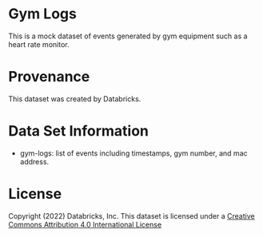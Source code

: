 Gym Logs
=========================================
This is a mock dataset of events generated by gym equipment such as a heart rate monitor.

Provenance
=========================================
This dataset was created by Databricks.

Data Set Information
=========================================
* gym-logs: list of events including timestamps, gym number, and mac address.

License
=========================================
Copyright (2022) Databricks, Inc.
This dataset is licensed under a [Creative Commons Attribution 4.0 International License](https://creativecommons.org/licenses/by/4.0/)
